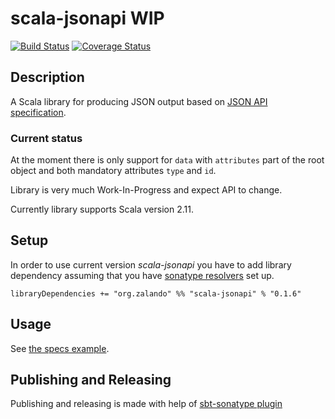 # scala-jsonapi WIP

[![Build Status](https://travis-ci.org/zalando/scala-jsonapi.svg)](https://travis-ci.org/zalando/scala-jsonapi)
[![Coverage Status](https://coveralls.io/repos/zalando/scala-jsonapi/badge.svg?branch=master&service=github)](https://coveralls.io/github/zalando/scala-jsonapi?branch=master)

## Description

A Scala library for producing JSON output based on [JSON API specification](http://jsonapi.org/). 

### Current status

At the moment there is only support for `data` with `attributes` part of the root object and both mandatory attributes `type` and `id`.

Library is very much Work-In-Progress and expect API to change.

Currently library supports Scala version 2.11.

## Setup

In order to use current version _scala-jsonapi_ you have to add library dependency assuming that you have [sonatype resolvers](http://www.scala-sbt.org/0.13/docs/Resolvers.html#Maven) set up.

    libraryDependencies += "org.zalando" %% "scala-jsonapi" % "0.1.6"

## Usage

See [the specs example](src/test/scala/org/zalando/jsonapi/json/ExampleSpec.scala).

## Publishing and Releasing

Publishing and releasing is made with help of [sbt-sonatype plugin](https://github.com/xerial/sbt-sonatype)